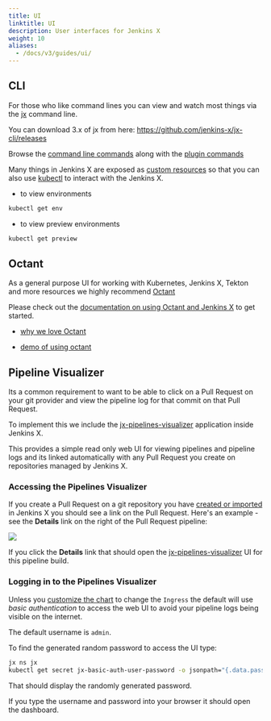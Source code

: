 ```yaml
---
title: UI
linktitle: UI
description: User interfaces for Jenkins X
weight: 10
aliases:
  - /docs/v3/guides/ui/
---
```



## CLI

For those who like command lines you can view and watch most things via the [jx](/docs/v3/guides/jx3/) command line.

You can download 3.x of jx from here: https://github.com/jenkins-x/jx-cli/releases

Browse the [command line commands](https://github.com/jenkins-x/jx-cli/blob/master/docs/cmd/jx.md) along with the [plugin commands](https://github.com/jenkins-x/jx-cli#plugins) 

Many things in Jenkins X are exposed as [custom resources](https://kubernetes.io/docs/concepts/extend-kubernetes/api-extension/custom-resources/) so that you can also use [kubectl](https://kubernetes.io/docs/tasks/tools/install-kubectl/) to interact with the Jenkins X.

* to view environments

```bash
kubectl get env
```

* to view preview environments

```bash
kubectl get preview
```



## Octant

As a general purpose UI for working with Kubernetes, Jenkins X, Tekton and more resources we highly recommend [Octant](https://octant.dev/)

Please check out the [documentation on using Octant and Jenkins X](/docs/reference/components/ui/) to get started.

* [why we love Octant](/blog/2020/08/06/octant-jx/) 

* [demo of using octant](/blog/2020/08/06/octant-jx/#demo)

## Pipeline Visualizer

Its a common requirement to want to be able to click on a Pull Request on your git provider and view the pipeline log for that commit on that Pull Request.

To implement this we include the [jx-pipelines-visualizer](https://github.com/jenkins-x/jx-pipelines-visualizer) application inside Jenkins X.

This provides a simple read only web UI for viewing pipelines and pipeline logs and its linked automatically with any Pull Request you create on repositories managed by Jenkins X.

### Accessing the Pipelines Visualizer

If you create a Pull Request on a git repository you have [created or imported]() in Jenkins X you should see a link on the Pull Request. Here's an example - see the **Details** link on the right of the Pull Request pipeline:

<img src="/images/quickstart/pr-link.png" class="img-thumbnail">

If you click the **Details** link that should open the [jx-pipelines-visualizer](https://github.com/jenkins-x/jx-pipelines-visualizer) UI for this pipeline build.

### Logging in to the Pipelines Visualizer

Unless you [customize the chart](/docs/v3/develop/apps/#customising-charts) to change the `Ingress` the default will use _basic authentication_ to access the web UI to avoid your pipeline logs being visible on the internet.

The default username is `admin`. 

To find the generated random password to access the UI type:

```bash 
jx ns jx
kubectl get secret jx-basic-auth-user-password -o jsonpath="{.data.password}" | base64 --decode
```

That should display the randomly generated password.

If you type the username and password into your browser it should open the dashboard.


